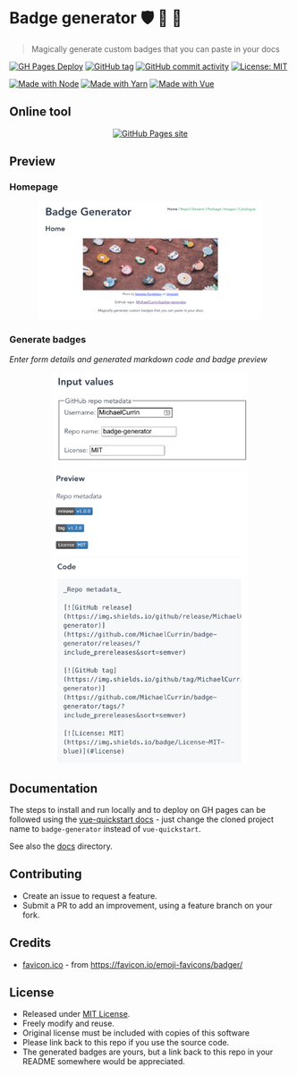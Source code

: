 # Badge generator :shield: :badger: :mage:
> Magically generate custom badges that you can paste in your docs

[![GH Pages Deploy](https://github.com/MichaelCurrin/badge-generator/workflows/GH%20Pages%20Deploy/badge.svg)](https://github.com/MichaelCurrin/badge-generator/actions)
[![GitHub tag](https://img.shields.io/github/tag/MichaelCurrin/badge-generator)](https://github.com/MichaelCurrin/badge-generator/tags/?include_prereleases&sort=semver)
[![GitHub commit activity](https://img.shields.io/github/commit-activity/w/michaelcurrin/badge-generator)](https://github.com/MichaelCurrin/badge-generator/pulse)
[![License: MIT](https://img.shields.io/badge/License-MIT-blue)](#license)

[![Made with Node](https://img.shields.io/badge/Node.js->=10.X-blue?logo=node.js&logoColor=white)](https://nodejs.org)
[![Made with Yarn](https://img.shields.io/badge/Yarn->=1-blue?logo=yarn&logoColor=white)](https://classic.yarnpkg.com)
[![Made with Vue](https://img.shields.io/github/package-json/dependency-version/MichaelCurrin/badge-generator/vue?logo=vue.js)](https://www.npmjs.com/package/vue)


## Online tool

<div align="center">

[![GitHub Pages site](https://img.shields.io/badge/Github_Pages-Badge_Generator-green?style=for-the-badge)](https://michaelcurrin.github.io/badge-generator/)

</div>


## Preview

### Homepage

<div align="center">
    <a href="https://michaelcurrin.github.io/badge-generator/">
        <img src="/docs/_media/homepage.png" alt="Home screenshot" title="Home screenshot" width="400" />
    </a>
</div>

### Generate badges

_Enter form details and generated markdown code and badge preview_

<!-- It's best to have these each on their own line for readability. -->
<div align="center">
    <a href="https://michaelcurrin.github.io/badge-generator/#/repo">
        <img src="/docs/_media/inputs.png" alt="Home screenshot" title="Inputs screenshot" width="350" />
    </a>
</div>

<div align="center">
    <a href="https://michaelcurrin.github.io/badge-generator/#/repo">
        <img src="/docs/_media/shields.png" alt="Shields screenshot" title="Shields screenshot" width="350" />
    </a>
</div>

<div align="center">
    <a href="https://michaelcurrin.github.io/badge-generator/#/repo">
        <img src="/docs/_media/code.png" alt="Code screenshot" title="Code screenshot" width="350" />
    </a>
</div>


## Documentation

The steps to install and run locally and to deploy on GH pages can be followed using the [vue-quickstart docs][] - just change the cloned project name to `badge-generator` instead of `vue-quickstart`.

See also the [docs](/docs/) directory.

[vue-quickstart docs]: https://github.com/MichaelCurrin/vue-quickstart/tree/master/docs


## Contributing

- Create an issue to request a feature.
- Submit a PR to add an improvement, using a feature branch on your fork.


## Credits

- [favicon.ico](/public/favicon.ico) - from https://favicon.io/emoji-favicons/badger/


## License

- Released under [MIT License](/LICENSE).
- Freely modify and reuse.
- Original license must be included with copies of this software
- Please link back to this repo if you use the source code.
- The generated badges are yours, but a link back to this repo in your README somewhere would be appreciated.

